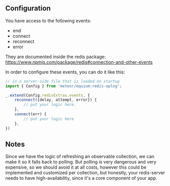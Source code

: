 ## Configuration

You have access to the following events:
- end
- connect
- reconnect
- error

They are documented inside the redis package:
https://www.npmjs.com/package/redis#connection-and-other-events

In order to configure these events, you can do it like this:

```js
// in a server-side file that is loaded on startup
import { Config } from 'meteor/equium:redis-oplog';

_.extend(Config.redisExtras.events, {
    reconnect({delay, attempt, error}) {
        // put your logic here. 
    },
    connect(err) {
        // put your logic here
    },
})
```

## Notes

Since we have the logic of refreshing an observable collection, we can make it so it falls back to polling.
But polling is very dangerous and very expensive, so we should avoid it at all costs, however
this could be implemented and customized per collection, but honestly, your redis-server needs to have
high-availability, since it's a core component of your app.

